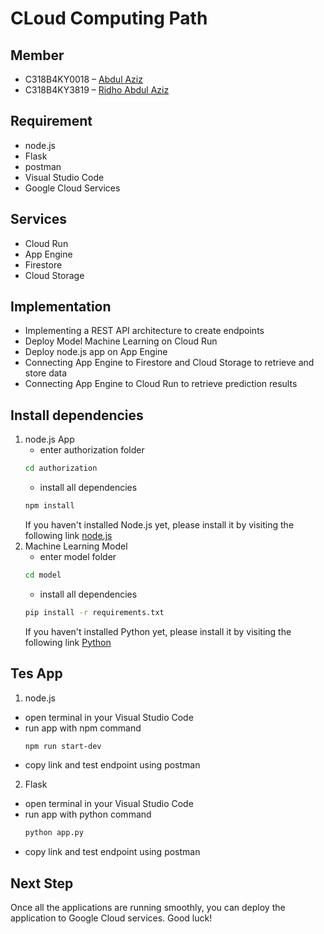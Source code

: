 # CLoud Computing Path
## Member
- C318B4KY0018 – [Abdul Aziz](https://www.linkedin.com/in/abdul-aziz-5ab0a920a/)
- C318B4KY3819 – [Ridho Abdul Aziz](https://www.linkedin.com/in/ridho-abdul-aziz-509b43303/)

## Requirement
- node.js
- Flask
- postman
- Visual Studio Code
- Google Cloud Services

## Services
- Cloud Run
- App Engine
- Firestore
- Cloud Storage

## Implementation
- Implementing a REST API architecture to create endpoints
- Deploy Model Machine Learning on Cloud Run
- Deploy node.js app on App Engine
- Connecting App Engine to Firestore and Cloud Storage to retrieve and store data
- Connecting App Engine to Cloud Run to retrieve prediction results

## Install dependencies
1. node.js App
   - enter authorization folder
   ```bash
   cd authorization
   ```
   - install all dependencies
   ```bash
   npm install
   ```
   If you haven't installed Node.js yet, please install it by visiting the following link [node.js](https://nodejs.org/en)
2. Machine Learning Model
   - enter model folder
   ```bash
   cd model
   ```
   - install all dependencies
   ```bash
   pip install -r requirements.txt
   ```
   If you haven't installed Python yet, please install it by visiting the following link [Python](https://www.python.org/)

## Tes App
1. node.js 
- open terminal in your Visual Studio Code
- run app with npm command
  ```bash
  npm run start-dev
  ```
- copy link and test endpoint using postman
2. Flask
- open terminal in your Visual Studio Code
- run app with python command
  ```bash
  python app.py
  ```
- copy link and test endpoint using postman

## Next Step
Once all the applications are running smoothly, you can deploy the application to Google Cloud services. Good luck!
